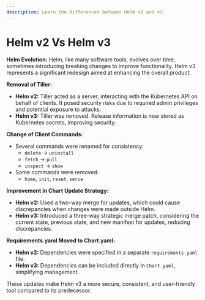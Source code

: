 ```yaml
---
description: Learn the differences between Helm v2 and v3.
---
```


# Helm v2 Vs Helm v3

**Helm Evolution:** Helm, like many software tools, evolves over time, sometimes introducing breaking changes to improve functionality. Helm v3 represents a significant redesign aimed at enhancing the overall product.

**Removal of Tiller:**

* **Helm v2:** Tiller acted as a server, interacting with the Kubernetes API on behalf of clients. It posed security risks due to required admin privileges and potential exposure to attacks.
* **Helm v3:** Tiller was removed. Release information is now stored as Kubernetes secrets, improving security.

**Change of Client Commands:**

* Several commands were renamed for consistency:
  * `delete` → `uninstall`
  * `fetch` → `pull`
  * `inspect` → `show`
* Some commands were removed:
  * `home`, `init`, `reset`, `serve`

**Improvement in Chart Update Strategy:**

* **Helm v2:** Used a two-way merge for updates, which could cause discrepancies when changes were made outside Helm.
* **Helm v3:** Introduced a three-way strategic merge patch, considering the current state, previous state, and new manifest for updates, reducing discrepancies.

**Requirements.yaml Moved to Chart.yaml:**

* **Helm v2:** Dependencies were specified in a separate `requirements.yaml` file.
* **Helm v3:** Dependencies can be included directly in `Chart.yaml`, simplifying management.

These updates make Helm v3 a more secure, consistent, and user-friendly tool compared to its predecessor.
